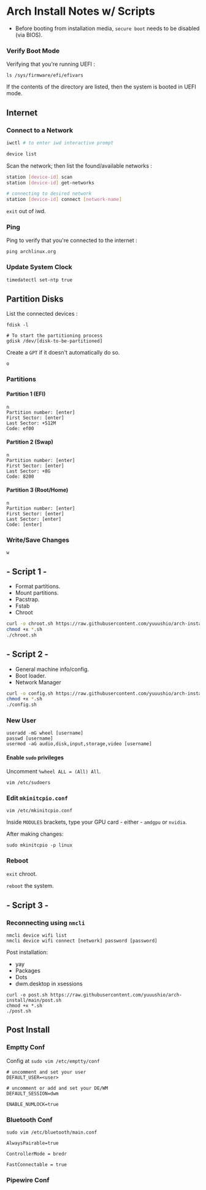 # Arch Install Notes w/ Scripts

- Before booting from installation media, `secure boot` needs to be disabled (via BIOS).

### Verify Boot Mode
Verifying that you're running UEFI :
```shell
ls /sys/firmware/efi/efivars
```
If the contents of the directory are listed, then the system is booted in UEFI mode.

## Internet
### Connect to a Network
```bash
iwctl # to enter iwd interactive prompt
```

```bash
device list
```
Scan the network; then list the found/available networks :
```bash
station [device-id] scan
station [device-id] get-networks
```
```bash
# connecting to desired network
station [device-id] connect [network-name]
```
`exit` out of iwd.

### Ping
Ping to verify that you're connected to the internet :

```shell
ping archlinux.org
```

### Update System Clock
```bash
timedatectl set-ntp true
```

## Partition Disks
List the connected devices :
```shell
fdisk -l
```

```shell
# To start the partitioning process
gdisk /dev/[disk-to-be-partitioned]
```

Create a `GPT` if it doesn't automatically do so.
```
o
```

### Partitions
#### Partition 1 (EFI)
```
n
Partition number: [enter]
First Sector: [enter]
Last Sector: +512M
Code: ef00
```

#### Partition 2 (Swap)
```
n
Partition number: [enter]
First Sector: [enter]
Last Sector: +8G
Code: 8200
```


#### Partition 3 (Root/Home)
```
n
Partition number: [enter]
First Sector: [enter]
Last Sector: [enter]
Code: [enter]
```

### Write/Save Changes
```
w
```

## - Script 1 -

- Format partitions.
- Mount partitions.
- Pacstrap.
- Fstab
- Chroot

```bash
curl -o chroot.sh https://raw.githubusercontent.com/yuuushio/arch-install/main/chroot.sh
chmod +x *.sh
./chroot.sh
```

## - Script 2 -

- General machine info/config.
- Boot loader.
- Network Manager

```bash
curl -o config.sh https://raw.githubusercontent.com/yuuushio/arch-install/main/config.sh
chmod +x *.sh
./config.sh
```

### New User

```shell
useradd -mG wheel [username]
passwd [username]
usermod -aG audio,disk,input,storage,video [username]
```

#### Enable `sudo` privileges
Uncomment `%wheel ALL = (All) All`.
```shell
vim /etc/sudoers
```

### Edit `mkinitcpio.conf`
```shell
vim /etc/mkinitcpio.conf
```
Inside `MODULES` brackets, type your GPU card - either - `amdgpu` or `nvidia`.

After making changes:
```shell
sudo mkinitcpio -p linux 
```

### Reboot
`exit` chroot.

`reboot` the system.

## - Script 3 -


### Reconnecting using `nmcli`
```shell
nmcli device wifi list
nmcli device wifi connect [network] password [password]
```

Post installation:

- yay
- Packages
- Dots
- dwm.desktop in xsessions

```
curl -o post.sh https://raw.githubusercontent.com/yuuushio/arch-install/main/post.sh
chmod +x *.sh
./post.sh
```

## Post Install

### Emptty Conf
Config at `sudo vim /etc/emptty/conf`

```
# uncomment and set your user
DEFAULT_USER=<user>

# uncomment or add and set your DE/WM
DEFAULT_SESSION=dwm

ENABLE_NUMLOCK=true
```

### Bluetooth Conf
`sudo vim /etc/bluetooth/main.conf`

```
AlwaysPairable=true

ControllerMode = bredr

FastConnectable = true
```

### Pipewire Conf
